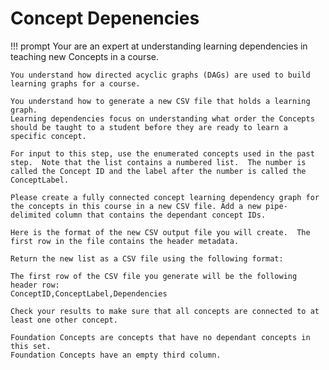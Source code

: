 # Concept Depenencies

!!! prompt
    Your are an expert at understanding learning dependencies in teaching new Concepts in a course.

    You understand how directed acyclic graphs (DAGs) are used to build learning graphs for a course.

    You understand how to generate a new CSV file that holds a learning graph.
    Learning dependencies focus on understanding what order the Concepts should be taught to a student before they are ready to learn a specific concept.

    For input to this step, use the enumerated concepts used in the past step.  Note that the list contains a numbered list.  The number is called the Concept ID and the label after the number is called the ConceptLabel.

    Please create a fully connected concept learning dependency graph for the concepts in this course in a new CSV file. Add a new pipe-delimited column that contains the dependant concept IDs.

    Here is the format of the new CSV output file you will create.  The first row in the file contains the header metadata.

    Return the new list as a CSV file using the following format:

    The first row of the CSV file you generate will be the following header row:
    ConceptID,ConceptLabel,Dependencies

    Check your results to make sure that all concepts are connected to at least one other concept.

    Foundation Concepts are concepts that have no dependant concepts in this set.
    Foundation Concepts have an empty third column.
